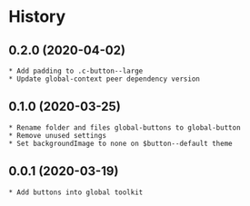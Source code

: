 # History

## 0.2.0 (2020-04-02)
    * Add padding to .c-button--large
    * Update global-context peer dependency version

## 0.1.0 (2020-03-25)
    * Rename folder and files global-buttons to global-button
    * Remove unused settings
    * Set backgroundImage to none on $button--default theme

## 0.0.1 (2020-03-19)
    * Add buttons into global toolkit
